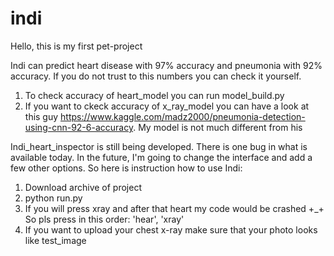 # indi 

Hello, this is my first pet-project 

Indi can predict heart disease with 97% accuracy and pneumonia with 92% accuracy. If you do not trust to this numbers you can check it yourself.
1) To check accuracy of heart_model you can run model_build.py
2) If you want to ckeck accuracy of x_ray_model you can have a look at this guy https://www.kaggle.com/madz2000/pneumonia-detection-using-cnn-92-6-accuracy. My model is not much different from his

Indi_heart_inspector is still being developed. There is one bug in what is available today. In the future, I'm going to change the interface and add a few other options.
So here is instruction how to use Indi:
1) Download archive of project
2) python run.py 
3) If you will press xray and after that heart my code would be crashed +_+ 
   So pls press in this order: 'hear', 'xray' 
4) If you want to upload your chest x-ray make sure that your photo looks like test_image
